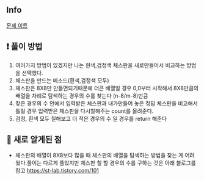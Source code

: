 ## Info
<a href="문제 주소" rel="nofollow">문제 이름</a>

## ❗ 풀이 방법
1. 여러가지 방법이 있겠지만 나는 흰색,검정색 체스판을 새로만들어서 비교하는 방법을 선택했다.
2. 체스판을 만드는 메소드(흰색,검정색 모두)
3. 체스판은 8X8만 만들면되기때문에 더큰 배열일 경우 0,0부터 시작해서 8X8만큼의 배열을 차례로 탐색하는 경우의 수를 찾는다
(n-8/m-8)만큼
4. 찾은 경우의 수 안에서 입력받은 체스판과 내가만들어 놓은 정답 체스판을 비교해서 틀릴 경우 입력받은 체스판을 다시칠해주는 count를 올려준다.
5. 검정, 흰색 모두 칠해보고 더 적은 경우의 수 일 경우를 return 해준다

## 🙂 새로 알게된 점

* 체스판의 배열이 8X8보다 많을 때 체스판의 배열을 탐색하는 방법을 찾는 게 어려웠다.풀이는 다르게 풀었지만 체스판 칠 할 경우의 수를 구하는 것은 아래 블로그를 참고 https://st-lab.tistory.com/101

